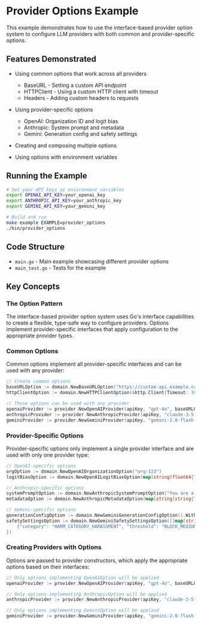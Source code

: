 # Provider Options Example

This example demonstrates how to use the interface-based provider option system to configure LLM providers with both common and provider-specific options.

## Features Demonstrated

- Using common options that work across all providers
  - BaseURL - Setting a custom API endpoint
  - HTTPClient - Using a custom HTTP client with timeout
  - Headers - Adding custom headers to requests
  
- Using provider-specific options
  - OpenAI: Organization ID and logit bias
  - Anthropic: System prompt and metadata
  - Gemini: Generation config and safety settings

- Creating and composing multiple options
- Using options with environment variables

## Running the Example

```bash
# Set your API keys as environment variables
export OPENAI_API_KEY=your_openai_key
export ANTHROPIC_API_KEY=your_anthropic_key
export GEMINI_API_KEY=your_gemini_key

# Build and run
make example EXAMPLE=provider_options
./bin/provider_options
```

## Code Structure

- `main.go` - Main example showcasing different provider options
- `main_test.go` - Tests for the example

## Key Concepts

### The Option Pattern

The interface-based provider option system uses Go's interface capabilities to create a flexible, type-safe way to configure providers. Options implement provider-specific interfaces that apply configuration to the appropriate provider types.

### Common Options

Common options implement all provider-specific interfaces and can be used with any provider:

```go
// Create common options
baseURLOption := domain.NewBaseURLOption("https://custom-api.example.com")
httpClientOption := domain.NewHTTPClientOption(&http.Client{Timeout: 30 * time.Second})

// These options can be used with any provider
openaiProvider := provider.NewOpenAIProvider(apiKey, "gpt-4o", baseURLOption, httpClientOption)
anthropicProvider := provider.NewAnthropicProvider(apiKey, "claude-3-5-sonnet-latest", baseURLOption, httpClientOption)
geminiProvider := provider.NewGeminiProvider(apiKey, "gemini-2.0-flash-lite", baseURLOption, httpClientOption)
```

### Provider-Specific Options

Provider-specific options only implement a single provider interface and are used with only one provider type:

```go
// OpenAI-specific options
orgOption := domain.NewOpenAIOrganizationOption("org-123")
logitBiasOption := domain.NewOpenAILogitBiasOption(map[string]float64{"50256": -100})

// Anthropic-specific options
systemPromptOption := domain.NewAnthropicSystemPromptOption("You are a helpful assistant.")
metadataOption := domain.NewAnthropicMetadataOption(map[string]string{"user_id": "user-123"})

// Gemini-specific options
generationConfigOption := domain.NewGeminiGenerationConfigOption().WithTopK(20)
safetySettingsOption := domain.NewGeminiSafetySettingsOption([]map[string]interface{}{
    {"category": "HARM_CATEGORY_HARASSMENT", "threshold": "BLOCK_MEDIUM_AND_ABOVE"},
})
```

### Creating Providers with Options

Options are passed to provider constructors, which apply the appropriate options based on their interfaces:

```go
// Only options implementing OpenAIOption will be applied
openaiProvider := provider.NewOpenAIProvider(apiKey, "gpt-4o", baseURLOption, orgOption)

// Only options implementing AnthropicOption will be applied
anthropicProvider := provider.NewAnthropicProvider(apiKey, "claude-3-5-sonnet-latest", baseURLOption, systemPromptOption)

// Only options implementing GeminiOption will be applied
geminiProvider := provider.NewGeminiProvider(apiKey, "gemini-2.0-flash-lite", baseURLOption, generationConfigOption)
```